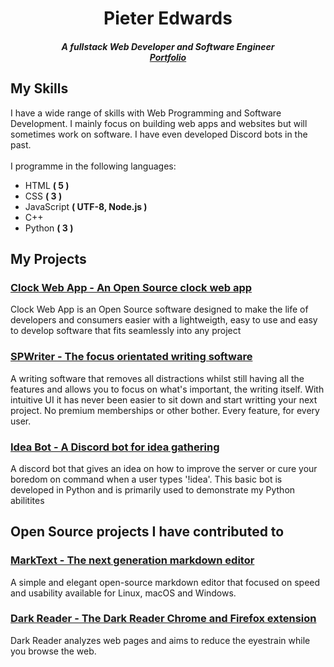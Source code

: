 <h1 align="center">Pieter Edwards</h1>
<h5 align="center">A fullstack Web Developer and Software Engineer<br><a href="https://spicyptv.github.io/portfolio/">Portfolio</a></h5>
<h2>My Skills</h2>
<p>I have a wide range of skills with Web Programming and Software Development. I mainly focus on building web apps and websites but will sometimes work on software. I have even developed Discord bots in the past.<br><br>I programme in the following languages:</p>
<ul>
  <li>HTML <b>( 5 )</b></li>
  <li>CSS <b>( 3 )</b></li>
  <li>JavaScript <b>( UTF-8, Node.js )</b></li>
  <li>C++</li>
  <li>Python <b>( 3 )</b></li>
</ul>
<h2>My Projects</h2>
<h3><a href="https://github.com/SpicyPTV/ClockWebApp">Clock Web App - An Open Source clock web app</a></h3>
<p>Clock Web App is an Open Source software designed to make the life of developers and consumers easier with a lightweigth, easy to use and easy to develop software that fits seamlessly into any project</p>
<h3><a href="https://github.com/SpicyPTV/SPWriter">SPWriter - The focus orientated writing software</a></h3>
<p>A writing software that removes all distractions whilst still having all the features and allows you to focus on what's important, the writing itself. With intuitive UI it has never been easier to sit down and start writting your next project. No premium memberships or other bother. Every feature, for every user.</p>
<h3><a href="https://github.com/SpicyPTV/IdeaBot">Idea Bot - A Discord bot for idea gathering</a></h3>
<p>A discord bot that gives an idea on how to improve the server or cure your boredom on command when a user types '!idea'. This basic bot is developed in Python and is primarily used to demonstrate my Python abilitites</p>
<h2>Open Source projects I have contributed to</h2>
<h3><a href="https://github.com/marktext/marktext">MarkText -  The next generation markdown editor </a></h3>
<p>A simple and elegant open-source markdown editor that focused on speed and usability available for Linux, macOS and Windows.</p>
<h3><a href="https://github.com/darkreader/darkreader">Dark Reader - The Dark Reader Chrome and Firefox extension</a></h3>
<p>Dark Reader analyzes web pages and aims to reduce the eyestrain while you browse the web.</p>
